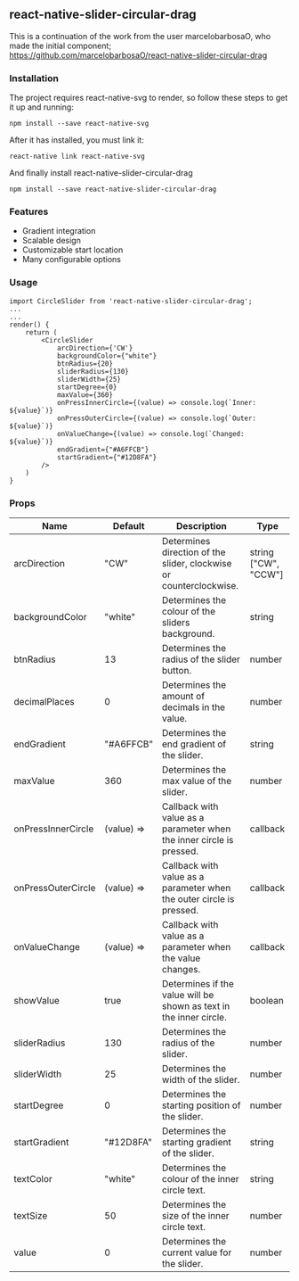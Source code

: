 ﻿## react-native-slider-circular-drag

This is a continuation of the work from the user marcelobarbosaO, who made the initial component;  
https://github.com/marcelobarbosaO/react-native-slider-circular-drag

### Installation

The project requires react-native-svg to render, so follow these steps to get it up and running:
   
    npm install --save react-native-svg

After it has installed, you must link it:

    react-native link react-native-svg

And finally install react-native-slider-circular-drag

    npm install --save react-native-slider-circular-drag

### Features

* Gradient integration
* Scalable design
* Customizable start location
* Many configurable options



### Usage

    import CircleSlider from 'react-native-slider-circular-drag';
    ...
    ...
    render() {
		return (
			<CircleSlider 
				arcDirection={'CW'}
                backgroundColor={"white"}
                btnRadius={20}
                sliderRadius={130}
                sliderWidth={25}
                startDegree={0}
                maxValue={360}
                onPressInnerCircle={(value) => console.log(`Inner: ${value}`)}
                onPressOuterCircle={(value) => console.log(`Outer: ${value}`)}
                onValueChange={(value) => console.log(`Changed: ${value}`)}
                endGradient={"#A6FFCB"}
                startGradient={"#12D8FA"}
			/>
		)
	} 

### Props

|Name  |Default  |Description  |Type  |
|--|--|--|--|
|arcDirection  | "CW" |Determines direction of the slider, clockwise or counterclockwise. | string <br>["CW", "CCW"] |
|backgroundColor  | "white" |Determines the colour of the sliders background. | string |
|btnRadius  | 13 |Determines the radius of the slider button. | number |
|decimalPlaces  | 0 |Determines the amount of decimals in the value. | number|
|endGradient  | "#A6FFCB" |Determines the end gradient of the slider. | string |
|maxValue  | 360 |Determines the max value of the slider. | number |
|onPressInnerCircle  | (value) => |Callback with value as a parameter when the inner circle is pressed. | callback |
|onPressOuterCircle  |(value) => |Callback with value as a parameter when the outer circle is pressed. | callback |
|onValueChange  |(value) => |Callback with value as a parameter when the value changes. | callback | callback |
|showValue  | true |Determines if the value will be shown as text in the inner circle.  | boolean |
|sliderRadius  | 130 |Determines the radius of the slider. | number |
|sliderWidth | 25 |Determines the width of the slider. | number |
|startDegree  | 0 |Determines the starting position of the slider.  | number |
|startGradient  | "#12D8FA" |Determines the starting gradient of the slider.  | string |
|textColor  | "white" |Determines the colour of the inner circle text.  | string |
|textSize  | 50 |Determines the size of the inner circle text.  | number |
|value  | 0 |Determines the current value for the slider.  | number |
